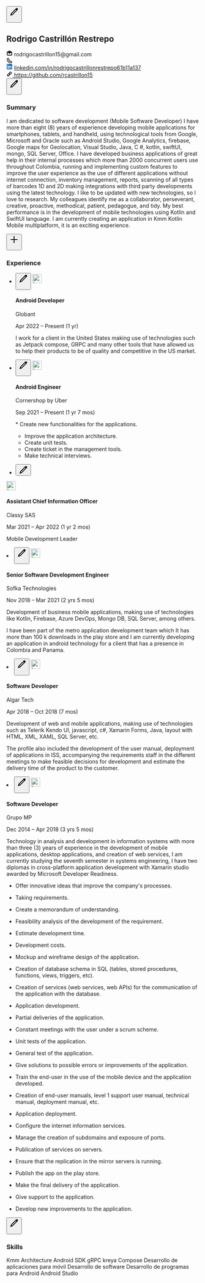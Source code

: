 <section id="ember562" class="artdeco-card ember-view pv7"><!---->

  <button aria-label="Edit resume contact information" id="ember563" class="resume-builder__section-edit-button artdeco-button artdeco-button--circle artdeco-button--2 artdeco-button--tertiary ember-view">  <li-icon aria-hidden="true" type="edit" class="artdeco-button__icon"><svg xmlns="http://www.w3.org/2000/svg" viewBox="0 0 24 24" data-supported-dps="24x24" fill="currentColor" class="mercado-match" width="24" height="24" focusable="false">
  <path d="M21.13 2.86a3 3 0 00-4.17 0l-13 13L2 22l6.19-2L21.13 7a3 3 0 000-4.16zM6.77 18.57l-1.35-1.34L16.64 6 18 7.35z"></path>
</svg></li-icon>

<span class="artdeco-button__text">
    
</span></button>
  <h1 class="resume-builder-contact-info__name">
    Rodrigo Castrillón Restrepo
  </h1>
<!---->    <div class="display-flex flex-wrap mt4 mb5">
        <div class="resume-builder-contact-info__field-container">
          <li-icon type="envelope-open" class="resume-builder-contact-info__email-icon" size="small" role="img" aria-label="Email"><svg xmlns="http://www.w3.org/2000/svg" viewBox="0 0 16 16" data-supported-dps="16x16" fill="currentColor" class="mercado-match" width="16" height="16" focusable="false">
  <path d="M8 1L1 4.47V11a3 3 0 003 3h8a3 3 0 003-3V4.47zm5 10a1 1 0 01-1 1H4a1 1 0 01-1-1V6.51L8 9l5-2.49z"></path>
</svg></li-icon>
          <span class="t-14 t-black">
            rodrigocastrillon15@gmail.com
          </span>
        </div>
        <div class="resume-builder-contact-info__field-container">
          <li-icon type="phone-handset" class="mr1" size="small" role="img" aria-label="Phone number"><svg xmlns="http://www.w3.org/2000/svg" viewBox="0 0 16 16" data-supported-dps="16x16" fill="currentColor" width="16" height="16" focusable="false">
  <path d="M4.18 11.82C6.62 14.26 8.64 15 10.79 15a3.76 3.76 0 002.66-1.1l1.32-1.32a.8.8 0 000-1.13L11.6 8.29a1 1 0 00-.69-.29 1 1 0 00-.42.09l-1.67.73-1.64-1.64.73-1.67A1 1 0 008 5.09a1 1 0 00-.29-.69L4.55 1.23a.8.8 0 00-1.13 0L2.1 2.55A3.76 3.76 0 001 5.21c0 2.15.74 4.17 3.18 6.61zm1.24-1.24c-2.34-2.34-2.67-4-2.67-5.37a2 2 0 01.59-1.42L4 3.14l2 2-1 2.32L8.54 11l2.29-1 2 2-.65.65a2 2 0 01-1.42.59c-1.38.01-3-.31-5.34-2.66z"></path>
</svg></li-icon>
        </div>
        <div class="resume-builder-contact-info__field-container">
          <li-icon type="linkedin-bug-color" class="mr1" size="small" role="img" aria-label="LinkedIn profile"><svg xmlns="http://www.w3.org/2000/svg" viewBox="0 0 16 16" data-supported-dps="16x16" class="mercado-match" width="16" height="16" focusable="false">
  <path d="M15 2v12a1 1 0 01-1 1H2a1 1 0 01-1-1V2a1 1 0 011-1h12a1 1 0 011 1zM5 6H3v7h2zm.25-2A1.25 1.25 0 104 5.25 1.25 1.25 0 005.25 4zM13 9.29c0-2.2-.73-3.49-2.86-3.49A2.71 2.71 0 007.89 7V6H6v7h2V9.73a1.73 1.73 0 011.52-1.92h.14C10.82 7.8 11 8.94 11 9.73V13h2z" fill="#0a66c2"></path>
</svg></li-icon>
          <a href="/in/rodrigocastrillonrestrepo61b11a137/" id="ember564" class="ember-view link-without-hover-visited t-14">
            linkedin.com/in/rodrigocastrillonrestrepo61b11a137
          </a>
        </div>
          <a tabindex="0" rel="noopener noreferrer" target="_blank" href="https://github.com/rcastrillon15" id="ember565" class="resume-builder-contact-info__field-container link-without-hover-visited t-14 ember-view">
            <li-icon type="link" class="resume-builder-contact-info__website-icon" size="small" color="true" role="img" aria-label="Website link"><svg xmlns="http://www.w3.org/2000/svg" viewBox="0 0 16 16" data-supported-dps="16x16" fill="currentColor" width="16" height="16" focusable="false">
  <path d="M11 2a3 3 0 00-2.1.87L6.87 4.94a2.93 2.93 0 00-.72 1.21 2.93 2.93 0 00-1.21.72L2.87 8.94a3 3 0 104.19 4.19l2.07-2.07a2.93 2.93 0 00.72-1.21 2.93 2.93 0 001.21-.72l2.07-2.07A3 3 0 0011 2zm-5.17 9.89a1.22 1.22 0 01-1.72-1.72l2.06-2.06A3 3 0 007.91 9.8zm6.07-6.07L9.83 7.89A3 3 0 008.09 6.2l2.07-2.07a1.22 1.22 0 011.73 1.7z"></path>
</svg></li-icon>
            https://github.com/rcastrillon15
          </a>
    </div>

  <div id="ember566" class="ember-view"><!----></div>
</div>
  <button aria-label="Edit resume summary" id="ember567" class="resume-builder__section-edit-button artdeco-button artdeco-button--circle artdeco-button--2 artdeco-button--tertiary ember-view">  <li-icon aria-hidden="true" type="edit" class="artdeco-button__icon"><svg xmlns="http://www.w3.org/2000/svg" viewBox="0 0 24 24" data-supported-dps="24x24" fill="currentColor" class="mercado-match" width="24" height="24" focusable="false">
  <path d="M21.13 2.86a3 3 0 00-4.17 0l-13 13L2 22l6.19-2L21.13 7a3 3 0 000-4.16zM6.77 18.57l-1.35-1.34L16.64 6 18 7.35z"></path>
</svg></li-icon>

<span class="artdeco-button__text">
    
</span></button>
  <h3 class="t-18 t-black t-bold">
    Summary
  </h3>
    <p class="mt2 mb5 white-space-pre-wrap break-words t-14 t-black"><span dir="ltr">I am dedicated to software development (Mobile Software Developer) I have more than eight (8) years of experience developing mobile applications for smartphones, tablets, and handheld, using technological tools from Google, Microsoft and Oracle such as Android Studio, Google Analytics, firebase, Google maps for Geolocation, Visual Studio, Java, C #, kotlin, swiftUI, mongo, SQL Server, Office.
I have developed business applications of great help in their internal processes which more than 2000 concurrent users use throughout Colombia, running and implementing custom features to improve the user experience as the use of different applications without internet connection, inventory management, reports, scanning of all types of barcodes 1D and 2D making integrations with third party developments using the latest technology.
I like to be updated with new technologies, so I love to research.
My colleagues identify me as a collaborator, perseverant, creative, proactive, methodical, patient, pedagogue, and tidy.
My best performance is in the development of mobile technologies using Kotlin and SwiftUI language.
I am currently creating an application in Kmm Kotlin Mobile multiplatform, it is an exciting experience.</span></p>

  <div id="ember568" class="ember-view"><!----></div>

  <div id="ember569" class="ember-view"><div id="ember570" class="ember-view"><!----></div></div>
</div>
      <div class="resume-builder__section-container">
  <button aria-label="Add experience" id="ember571" class="resume-builder__section-edit-button artdeco-button artdeco-button--circle artdeco-button--2 artdeco-button--tertiary ember-view">  <li-icon aria-hidden="true" type="add" class="artdeco-button__icon"><svg xmlns="http://www.w3.org/2000/svg" viewBox="0 0 24 24" data-supported-dps="24x24" fill="currentColor" class="mercado-match" width="24" height="24" focusable="false">
  <path d="M21 13h-8v8h-2v-8H3v-2h8V3h2v8h8z"></path>
</svg></li-icon>

<span class="artdeco-button__text">
    
</span></button>
  <h3 class="t-18 t-black t-bold">
    Experience
  </h3>
    <ul>
        <li class="resume-builder__subsection-container">
          <button aria-label="Edit Android Developer experience at Globant" id="resume-builder-experience-section__edit-experience-button-urn:li:fsd_memberResumePosition:(56016980,255442316)" class="resume-builder__subsection-edit-button artdeco-button artdeco-button--circle artdeco-button--2 artdeco-button--tertiary ember-view">  <li-icon aria-hidden="true" type="edit" class="artdeco-button__icon"><svg xmlns="http://www.w3.org/2000/svg" viewBox="0 0 24 24" data-supported-dps="24x24" fill="currentColor" class="mercado-match" width="24" height="24" focusable="false">
  <path d="M21.13 2.86a3 3 0 00-4.17 0l-13 13L2 22l6.19-2L21.13 7a3 3 0 000-4.16zM6.77 18.57l-1.35-1.34L16.64 6 18 7.35z"></path>
</svg></li-icon>

<span class="artdeco-button__text">
    
</span></button>
          <img width="24" src="https://media.licdn.com/dms/image/C560BAQEinf6T59RPFQ/company-logo_100_100/0/1672151629375?e=1686182400&amp;v=beta&amp;t=l_XG6cPmoZa12LcWyP8ipUo60X8v4eFMc06G0o-MS5E" loading="lazy" height="24" alt="Logo for Globant" id="ember573" class="flex-shrink-zero mr2 lazy-image ember-view">
          <div class="full-width">
            <h4 class="t-16 t-black t-bold">
              Android Developer
            </h4>
            <p class="t-16 t-black">
              Globant
            </p>
              <p class="t-14 t-black">
                Apr 2022 – Present
                (1 yr)
              </p>
              <p class="white-space-pre-wrap break-words t-14 t-black">I work for a client in the United States making use of technologies such as Jetpack compose, GRPC and many other tools that have allowed us to help their products to be of quality and competitive in the US market.</p>
          </div>
        </li>
        <li class="resume-builder__subsection-container">
          <button aria-label="Edit Android Engineer experience at Cornershop by Uber" id="resume-builder-experience-section__edit-experience-button-urn:li:fsd_memberResumePosition:(56016980,255442308)" class="resume-builder__subsection-edit-button artdeco-button artdeco-button--circle artdeco-button--2 artdeco-button--tertiary ember-view">  <li-icon aria-hidden="true" type="edit" class="artdeco-button__icon"><svg xmlns="http://www.w3.org/2000/svg" viewBox="0 0 24 24" data-supported-dps="24x24" fill="currentColor" class="mercado-match" width="24" height="24" focusable="false">
  <path d="M21.13 2.86a3 3 0 00-4.17 0l-13 13L2 22l6.19-2L21.13 7a3 3 0 000-4.16zM6.77 18.57l-1.35-1.34L16.64 6 18 7.35z"></path>
</svg></li-icon>

<span class="artdeco-button__text">
    
</span></button>
          <img width="24" src="https://media.licdn.com/dms/image/C4D0BAQHwjB0czoh0dQ/company-logo_100_100/0/1625585613746?e=1686182400&amp;v=beta&amp;t=K4Bqs8cU2DQP8kKVD8HgdMzeUL2Obzx8l823zPNuNvo" loading="lazy" height="24" alt="Logo for Cornershop by Uber" id="ember575" class="flex-shrink-zero mr2 lazy-image ember-view">
          <div class="full-width">
            <h4 class="t-16 t-black t-bold">
              Android Engineer
            </h4>
            <p class="t-16 t-black">
              Cornershop by Uber
            </p>
              <p class="t-14 t-black">
                Sep 2021 – Present
                (1 yr 7 mos)
              </p>
              <p class="white-space-pre-wrap break-words t-14 t-black">* Create new functionalities for the applications.
* Improve the application architecture.
* Create unit tests.
* Create ticket in the management tools.
* Make technical interviews.</p>
          </div>
        </li>
        <li class="resume-builder__subsection-container">
          <button aria-label="Edit Assistant Chief Information Officer experience at Classy SAS" id="resume-builder-experience-section__edit-experience-button-urn:li:fsd_memberResumePosition:(56016980,255442300)" class="resume-builder__subsection-edit-button artdeco-button artdeco-button--circle artdeco-button--2 artdeco-button--tertiary ember-view">  <li-icon aria-hidden="true" type="edit" class="artdeco-button__icon"><svg xmlns="http://www.w3.org/2000/svg" viewBox="0 0 24 24" data-supported-dps="24x24" fill="currentColor" class="mercado-match" width="24" height="24" focusable="false">
  <path d="M21.13 2.86a3 3 0 00-4.17 0l-13 13L2 22l6.19-2L21.13 7a3 3 0 000-4.16zM6.77 18.57l-1.35-1.34L16.64 6 18 7.35z"></path>
</svg></li-icon>

<span class="artdeco-button__text">
    
</span></button>
          <img width="24" src="https://media.licdn.com/dms/image/C4E0BAQH_7M0HcNCupQ/company-logo_100_100/0/1649090716574?e=1686182400&amp;v=beta&amp;t=koHVvkpLUeXYX3UycExARbCyzvCJNi3f7ZYMQEBI1Ic" loading="lazy" height="24" alt="Logo for Classy SAS" id="ember577" class="flex-shrink-zero mr2 lazy-image ember-view">
          <div class="full-width">
            <h4 class="t-16 t-black t-bold">
              Assistant Chief Information Officer
            </h4>
            <p class="t-16 t-black">
              Classy SAS
            </p>
              <p class="t-14 t-black">
                Mar 2021 – Apr 2022
                (1 yr 2 mos)
              </p>
              <p class="white-space-pre-wrap break-words t-14 t-black">Mobile Development Leader</p>
          </div>
        </li>
        <li class="resume-builder__subsection-container">
          <button aria-label="Edit Senior Software Development Engineer experience at Sofka Technologies" id="resume-builder-experience-section__edit-experience-button-urn:li:fsd_memberResumePosition:(56016980,255442292)" class="resume-builder__subsection-edit-button artdeco-button artdeco-button--circle artdeco-button--2 artdeco-button--tertiary ember-view">  <li-icon aria-hidden="true" type="edit" class="artdeco-button__icon"><svg xmlns="http://www.w3.org/2000/svg" viewBox="0 0 24 24" data-supported-dps="24x24" fill="currentColor" class="mercado-match" width="24" height="24" focusable="false">
  <path d="M21.13 2.86a3 3 0 00-4.17 0l-13 13L2 22l6.19-2L21.13 7a3 3 0 000-4.16zM6.77 18.57l-1.35-1.34L16.64 6 18 7.35z"></path>
</svg></li-icon>

<span class="artdeco-button__text">
    
</span></button>
          <img width="24" src="https://media.licdn.com/dms/image/C4E0BAQH-QaqfeabT3w/company-logo_100_100/0/1672689959055?e=1686182400&amp;v=beta&amp;t=-6X_vTs6TzSWBDgcvcfkP2dnNigptL0WvXT607eQKHE" loading="lazy" height="24" alt="Logo for Sofka Technologies" id="ember579" class="flex-shrink-zero mr2 lazy-image ember-view">
          <div class="full-width">
            <h4 class="t-16 t-black t-bold">
              Senior Software Development Engineer
            </h4>
            <p class="t-16 t-black">
              Sofka Technologies
            </p>
              <p class="t-14 t-black">
                Nov 2018 – Mar 2021
                (2 yrs 5 mos)
              </p>
              <p class="white-space-pre-wrap break-words t-14 t-black">Development of business mobile applications, making use of
technologies like Kotlin, Firebase, Azure DevOps, Mongo DB, SQL Server, among others.

I have been part of the metro application development team which
It has more than 100 k downloads in the play store and I am currently developing an application in android technology for a client that has a presence in Colombia and Panama.</p>
          </div>
        </li>
        <li class="resume-builder__subsection-container">
          <button aria-label="Edit Software Developer experience at Algar Tech" id="resume-builder-experience-section__edit-experience-button-urn:li:fsd_memberResumePosition:(56016980,255442284)" class="resume-builder__subsection-edit-button artdeco-button artdeco-button--circle artdeco-button--2 artdeco-button--tertiary ember-view">  <li-icon aria-hidden="true" type="edit" class="artdeco-button__icon"><svg xmlns="http://www.w3.org/2000/svg" viewBox="0 0 24 24" data-supported-dps="24x24" fill="currentColor" class="mercado-match" width="24" height="24" focusable="false">
  <path d="M21.13 2.86a3 3 0 00-4.17 0l-13 13L2 22l6.19-2L21.13 7a3 3 0 000-4.16zM6.77 18.57l-1.35-1.34L16.64 6 18 7.35z"></path>
</svg></li-icon>

<span class="artdeco-button__text">
    
</span></button>
          <img width="24" src="https://media.licdn.com/dms/image/C4D0BAQHuG39NwOrqcg/company-logo_100_100/0/1657721171828?e=1686182400&amp;v=beta&amp;t=1891QXcM5i-rf2CoaHYUDu6KFkg6CqSCPYoFWtZCkEg" loading="lazy" height="24" alt="Logo for Algar Tech" id="ember581" class="flex-shrink-zero mr2 lazy-image ember-view">
          <div class="full-width">
            <h4 class="t-16 t-black t-bold">
              Software Developer
            </h4>
            <p class="t-16 t-black">
              Algar Tech
            </p>
              <p class="t-14 t-black">
                Apr 2018 – Oct 2018
                (7 mos)
              </p>
              <p class="white-space-pre-wrap break-words t-14 t-black">Development of web and mobile applications, making use of technologies such as Telerik Kendo UI, javascript, c#, Xamarin Forms, Java, layout
with HTML, XML, XAML, SQL Server, etc.

The profile also included the development of the user manual, deployment of applications in ISS, accompanying the requirements staff in the different
meetings to make feasible decisions for development and estimate the
delivery time of the product to the customer.</p>
          </div>
        </li>
        <li class="resume-builder__subsection-container">
          <button aria-label="Edit Software Developer experience at Grupo MP" id="resume-builder-experience-section__edit-experience-button-urn:li:fsd_memberResumePosition:(56016980,255442276)" class="resume-builder__subsection-edit-button artdeco-button artdeco-button--circle artdeco-button--2 artdeco-button--tertiary ember-view">  <li-icon aria-hidden="true" type="edit" class="artdeco-button__icon"><svg xmlns="http://www.w3.org/2000/svg" viewBox="0 0 24 24" data-supported-dps="24x24" fill="currentColor" class="mercado-match" width="24" height="24" focusable="false">
  <path d="M21.13 2.86a3 3 0 00-4.17 0l-13 13L2 22l6.19-2L21.13 7a3 3 0 000-4.16zM6.77 18.57l-1.35-1.34L16.64 6 18 7.35z"></path>
</svg></li-icon>

<span class="artdeco-button__text">
    
</span></button>
          <img width="24" src="https://media.licdn.com/dms/image/C4D0BAQFriuGzi1NHDw/company-logo_100_100/0/1649780028391?e=1686182400&amp;v=beta&amp;t=Kg2FT4fwgN55F5IEbdDvRc4mxdDwtoGBmakzC9yTDTc" loading="lazy" height="24" alt="Logo for Grupo MP" id="ember583" class="flex-shrink-zero mr2 lazy-image ember-view">
          <div class="full-width">
            <h4 class="t-16 t-black t-bold">
              Software Developer
            </h4>
            <p class="t-16 t-black">
              Grupo MP
            </p>
              <p class="t-14 t-black">
                Dec 2014 – Apr 2018
                (3 yrs 5 mos)
              </p>
              <p class="white-space-pre-wrap break-words t-14 t-black">Technology in analysis and development in information systems with more than three (3) years of experience in the development of mobile applications, desktop applications, and creation of web services, I am currently studying the seventh semester in systems engineering, I have two diplomas in cross-platform application development with Xamarin studio awarded by Microsoft Developer Readiness.

* Offer innovative ideas that improve the company's processes.
* Taking requirements.
* Create a memorandum of understanding.
* Feasibility analysis of the development of the requirement.
* Estimate development time.
* Development costs.
* Mockup and wireframe design of the application.
* Creation of database schema in SQL (tables, stored procedures, functions, views, triggers, etc).
* Creation of services (web services, web APIs) for the communication of the application with the database.
* Application development.
* Partial deliveries of the application.
* Constant meetings with the user under a scrum scheme.
* Unit tests of the application.
* General test of the application.
* Give solutions to possible errors or improvements of the application.
* Train the end-user in the use of the mobile device and the application developed.
* Creation of end-user manuals, level 1 support user manual, technical manual, deployment manual, etc.
* Application deployment.
* Configure the internet information services.
* Manage the creation of subdomains and exposure of ports.
* Publication of services on servers.
* Ensure that the replication in the mirror servers is running.
* Publish the app on the play store.
* Make the final delivery of the application.
* Give support to the application.
* Develop new improvements to the application.</p>
          </div>
        </li>
    </ul>

  <div id="ember584" class="ember-view"><!----></div>

</div>
     
  <button aria-label="Edit skills" id="ember613" class="resume-builder__section-edit-button artdeco-button artdeco-button--circle artdeco-button--2 artdeco-button--tertiary ember-view">  <li-icon aria-hidden="true" type="edit" class="artdeco-button__icon"><svg xmlns="http://www.w3.org/2000/svg" viewBox="0 0 24 24" data-supported-dps="24x24" fill="currentColor" class="mercado-match" width="24" height="24" focusable="false">
  <path d="M21.13 2.86a3 3 0 00-4.17 0l-13 13L2 22l6.19-2L21.13 7a3 3 0 000-4.16zM6.77 18.57l-1.35-1.34L16.64 6 18 7.35z"></path>
</svg></li-icon>

<span class="artdeco-button__text">
    
</span></button>
  <h3 class="t-18 t-black t-bold">
    Skills
  </h3>
    <div class="t-14 t-black pt4 pl6 pb5">
          <span class="resume-builder-skill-section__skill">
            Kmm
          </span>
          <span class="resume-builder-skill-section__skill">
            Architecture
          </span>
          <span class="resume-builder-skill-section__skill">
            Android SDK
          </span>
          <span class="resume-builder-skill-section__skill">
            gRPC
          </span>
          <span class="resume-builder-skill-section__skill">
            kreya
          </span>
          <span class="resume-builder-skill-section__skill">
            Compose
          </span>
          <span class="resume-builder-skill-section__skill">
            Desarrollo de aplicaciones para móvil
          </span>
          <span class="resume-builder-skill-section__skill">
            Desarrollo de software
          </span>
          <span class="resume-builder-skill-section__skill">
            Desarrollo de programas para Android
          </span>
          <span class="resume-builder-skill-section__skill">
            Android Studio
          </span>
    </div>

  <div id="ember614" class="ember-view"><!----></div>

  <div id="ember615" class="ember-view"><div id="ember616" class="ember-view"><!----></div></div>
</div>
</section>
